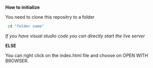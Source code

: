 **How to initialize**

  You need to clone this repositry to a folder 
  ```bash
   cd "folder name"
  ```
*If you have visual studio code you can directly start the live server*

**ELSE**

  You can right click on the index.html file and choose on OPEN WITH BROWSER.
